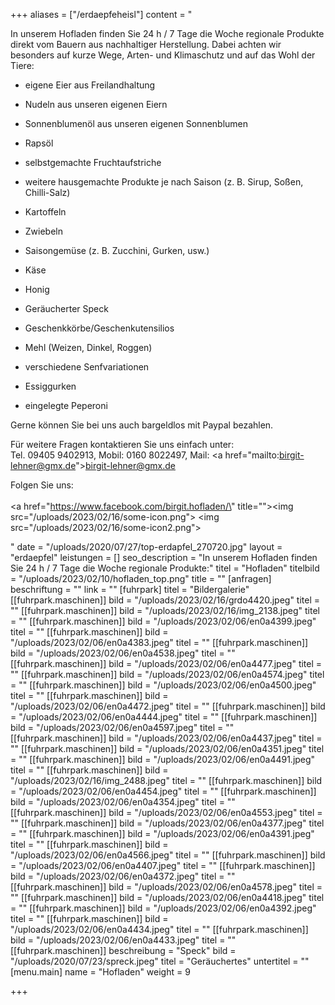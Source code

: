 +++
aliases = ["/erdaepfeheisl"]
content = "<p>In unserem Hofladen finden Sie 24 h / 7 Tage die Woche regionale Produkte direkt vom Bauern aus nachhaltiger Herstellung. Dabei achten wir besonders auf kurze Wege, Arten- und Klimaschutz und auf das Wohl der Tiere:</p><ul><li><p>eigene Eier aus Freilandhaltung</p></li><li><p>Nudeln aus unseren eigenen Eiern</p></li><li><p>Sonnenblumenöl aus unseren eigenen Sonnenblumen</p></li><li><p>Rapsöl</p></li><li><p>selbstgemachte Fruchtaufstriche</p></li><li><p>weitere hausgemachte Produkte je nach Saison (z. B. Sirup, Soßen, Chilli-Salz)</p></li><li><p>Kartoffeln</p></li><li><p>Zwiebeln</p></li><li><p>Saisongemüse (z. B. Zucchini, Gurken, usw.)</p></li><li><p>Käse</p></li><li><p>Honig</p></li><li><p>Geräucherter Speck</p></li><li><p>Geschenkkörbe/Geschenkutensilios</p></li><li><p>Mehl (Weizen, Dinkel, Roggen)</p></li><li><p>verschiedene Senfvariationen</p></li><li><p>Essiggurken</p></li><li><p>eingelegte Peperoni</p></li></ul><p>Gerne können Sie bei uns auch bargeldlos mit Paypal bezahlen.</p><p>Für weitere Fragen kontaktieren Sie uns einfach unter:<br>Tel. 09405 9402913, Mobil: 0160 8022497, Mail: <a href=\"mailto:birgit-lehner@gmx.de\">birgit-lehner@gmx.de</a></p><p>Folgen Sie uns:<br><br><a href=\"https://www.facebook.com/birgit.hofladen/\" title=\"\"><img src=\"/uploads/2023/02/16/some-icon.png\"></a>          <img src=\"/uploads/2023/02/16/some-icon2.png\"></p>"
date = "/uploads/2020/07/27/top-erdapfel_270720.jpg"
layout = "erdaepfel"
leistungen = []
seo_description = "In unserem Hofladen finden Sie 24 h / 7 Tage die Woche regionale Produkte:"
titel = "Hofladen"
titelbild = "/uploads/2023/02/10/hofladen_top.png"
title = ""
[anfragen]
beschriftung = ""
link = ""
[fuhrpark]
titel = "Bildergalerie"
[[fuhrpark.maschinen]]
bild = "/uploads/2023/02/16/grdo4420.jpeg"
titel = ""
[[fuhrpark.maschinen]]
bild = "/uploads/2023/02/16/img_2138.jpeg"
titel = ""
[[fuhrpark.maschinen]]
bild = "/uploads/2023/02/06/en0a4399.jpeg"
titel = ""
[[fuhrpark.maschinen]]
bild = "/uploads/2023/02/06/en0a4383.jpeg"
titel = ""
[[fuhrpark.maschinen]]
bild = "/uploads/2023/02/06/en0a4538.jpeg"
titel = ""
[[fuhrpark.maschinen]]
bild = "/uploads/2023/02/06/en0a4477.jpeg"
titel = ""
[[fuhrpark.maschinen]]
bild = "/uploads/2023/02/06/en0a4574.jpeg"
titel = ""
[[fuhrpark.maschinen]]
bild = "/uploads/2023/02/06/en0a4500.jpeg"
titel = ""
[[fuhrpark.maschinen]]
bild = "/uploads/2023/02/06/en0a4472.jpeg"
titel = ""
[[fuhrpark.maschinen]]
bild = "/uploads/2023/02/06/en0a4444.jpeg"
titel = ""
[[fuhrpark.maschinen]]
bild = "/uploads/2023/02/06/en0a4597.jpeg"
titel = ""
[[fuhrpark.maschinen]]
bild = "/uploads/2023/02/06/en0a4437.jpeg"
titel = ""
[[fuhrpark.maschinen]]
bild = "/uploads/2023/02/06/en0a4351.jpeg"
titel = ""
[[fuhrpark.maschinen]]
bild = "/uploads/2023/02/06/en0a4491.jpeg"
titel = ""
[[fuhrpark.maschinen]]
bild = "/uploads/2023/02/16/img_2488.jpeg"
titel = ""
[[fuhrpark.maschinen]]
bild = "/uploads/2023/02/06/en0a4454.jpeg"
titel = ""
[[fuhrpark.maschinen]]
bild = "/uploads/2023/02/06/en0a4354.jpeg"
titel = ""
[[fuhrpark.maschinen]]
bild = "/uploads/2023/02/06/en0a4553.jpeg"
titel = ""
[[fuhrpark.maschinen]]
bild = "/uploads/2023/02/06/en0a4377.jpeg"
titel = ""
[[fuhrpark.maschinen]]
bild = "/uploads/2023/02/06/en0a4391.jpeg"
titel = ""
[[fuhrpark.maschinen]]
bild = "/uploads/2023/02/06/en0a4566.jpeg"
titel = ""
[[fuhrpark.maschinen]]
bild = "/uploads/2023/02/06/en0a4407.jpeg"
titel = ""
[[fuhrpark.maschinen]]
bild = "/uploads/2023/02/06/en0a4372.jpeg"
titel = ""
[[fuhrpark.maschinen]]
bild = "/uploads/2023/02/06/en0a4578.jpeg"
titel = ""
[[fuhrpark.maschinen]]
bild = "/uploads/2023/02/06/en0a4418.jpeg"
titel = ""
[[fuhrpark.maschinen]]
bild = "/uploads/2023/02/06/en0a4392.jpeg"
titel = ""
[[fuhrpark.maschinen]]
bild = "/uploads/2023/02/06/en0a4434.jpeg"
titel = ""
[[fuhrpark.maschinen]]
bild = "/uploads/2023/02/06/en0a4433.jpeg"
titel = ""
[[fuhrpark.maschinen]]
beschreibung = "Speck"
bild = "/uploads/2020/07/23/spreck.jpeg"
titel = "Geräuchertes"
untertitel = ""
[menu.main]
name = "Hofladen"
weight = 9

+++
